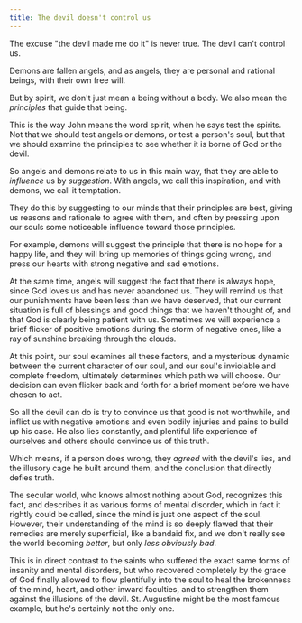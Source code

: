 ```yaml
---
title: The devil doesn't control us
---
```


The excuse "the devil made me do it" is never true. The devil can't control us.

Demons are fallen angels, and as angels, they are personal and rational beings, with their own free will.

But by spirit, we don't just mean a being without a body. We also mean the *principles* that guide that being.

This is the way John means the word spirit, when he says test the spirits. Not that we should test angels or demons, or test a person's soul, but that we should examine the principles to see whether it is borne of God or the devil.

So angels and demons relate to us in this main way, that they are able to *influence* us by *suggestion*. With angels, we call this inspiration, and with demons, we call it temptation.

They do this by suggesting to our minds that their principles are best, giving us reasons and rationale to agree with them, and often by pressing upon our souls some noticeable influence toward those principles.

For example, demons will suggest the principle that there is no hope for a happy life, and they will bring up memories of things going wrong, and press our hearts with strong negative and sad emotions.

At the same time, angels will suggest the fact that there is always hope, since God loves us and has never abandoned us. They will remind us that our punishments have been less than we have deserved, that our current situation is full of blessings and good things that we haven't thought of, and that God is clearly being patient with us. Sometimes we will experience a brief flicker of positive emotions during the storm of negative ones, like a ray of sunshine breaking through the clouds.

At this point, our soul examines all these factors, and a mysterious dynamic between the current character of our soul, and our soul's inviolable and complete freedom, ultimately determines which path we will choose. Our decision can even flicker back and forth for a brief moment before we have chosen to act.

So all the devil can do is try to convince us that good is not worthwhile, and inflict us with negative emotions and even bodily injuries and pains to build up his case. He also lies constantly, and plentiful life experience of ourselves and others should convince us of this truth.

Which means, if a person does wrong, they *agreed* with the devil's lies, and the illusory cage he built around them, and the conclusion that directly defies truth.

The secular world, who knows almost nothing about God, recognizes this fact, and describes it as various forms of mental disorder, which in fact it rightly could be called, since the mind is just one aspect of the soul. However, their understanding of the mind is so deeply flawed that their remedies are merely superficial, like a bandaid fix, and we don't really see the world becoming *better*, but only *less obviously bad*.

This is in direct contrast to the saints who suffered the exact same forms of insanity and mental disorders, but who recovered completely by the grace of God finally allowed to flow plentifully into the soul to heal the brokenness of the mind, heart, and other inward faculties, and to strengthen them against the illusions of the devil. St. Augustine might be the most famous example, but he's certainly not the only one.
